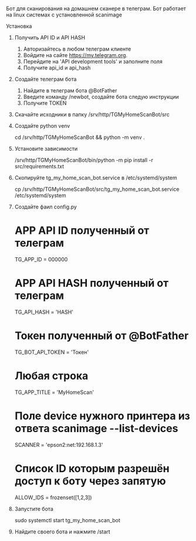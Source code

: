 Бот для сканирования на домашнем сканере в телеграм.
Бот работает на linux системах с установленной scanimage 

Установка
1. Получить API ID и API HASH
   1. Авторизайтесь в любом телеграм клиенте
   2. Войдите на сайте https://my.telegram.org. 
   3. Перейдите на 'API development tools' и заполните поля
   4. Получите api_id и api_hash
2. Создайте телеграм бота
   1. Найдите в телеграм бота @BotFather
   2. Введите команду /newbot, создайте бота следую инструкции
   3. Получите TOKEN 
3. Скачайте исходники в папку /srv/http/TGMyHomeScanBot/src
4. Создайте python venv
   

    cd /srv/http/TGMyHomeScanBot && python -m venv .

5. Установите зависимости
   

    /srv/http/TGMyHomeScanBot/bin/python -m pip install -r src/requirements.txt
   
6. Скопируйте tg_my_home_scan_bot.service в /etc/systemd/system

   
    cp /srv/http/TGMyHomeScanBot/src/tg_my_home_scan_bot.service /etc/systemd/system

7. Создайте фаил config.py


    # APP API ID полученный от телеграм
    TG_APP_ID = 000000 
    # APP API HASH полученный от телеграм
    TG_API_HASH = 'HASH'
    # Токен полученный от @BotFather
    TG_BOT_API_TOKEN = 'Токен'
    # Любая строка
    TG_APP_TITLE = 'MyHomeScan'
    # Поле device нужного принтера из ответа scanimage --list-devices
    SCANNER = 'epson2:net:192.168.1.3'
    # Список ID которым разрешён доступ к боту через запятую
    ALLOW_IDS = frozenset([1,2,3])

8. Запустите бота
   

    sudo systemctl start tg_my_home_scan_bot

9. Найдите своего бота и нажмите /start
